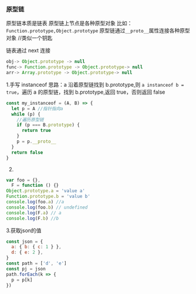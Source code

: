 ### 原型链

原型链本质是链表
原型链上节点是各种原型对象
比如：`Function.prototype,Object.prototype`
原型链通过`__proto__`属性连接各种原型对象 //类似一个钥匙

链表通过 next 连接

```js
obj-> Object.prototype -> null
func-> Function.prototype -> Object.prototype-> null
arr-> Array.prototype -> Object.prototype-> null

```

1.手写 instanceof
思路：a 沿着原型链找到 b.prototype,则 `a instanceof b = true`，遍历 a 的原型链，找到 b.prototype,返回 true，否则返回 false

```js
const my_instanceof = (A, B) => {
  let p = A //指针指向a
  while (p) {
    //遍历原型链
    if (p === B.prototype) {
      return true
    }
    p = p.__proto__
  }
  return false
}
```

2.

```js
var foo = {},
  F = function () {}
Object.prototype.a = 'value a'
Function.prototype.b = 'value b'
console.log(foo.a) //a
console.log(foo.b) // undefined
console.log(F.a) // a
console.log(F.b) //b
```

3.获取json的值
```js
const json = {
  a: { b: { c: 1 } },
  d: { e: 2 },
}
const path = ['d', 'e']
const pj = json
path.forEach(k => {
  p = p[k]
})

```
